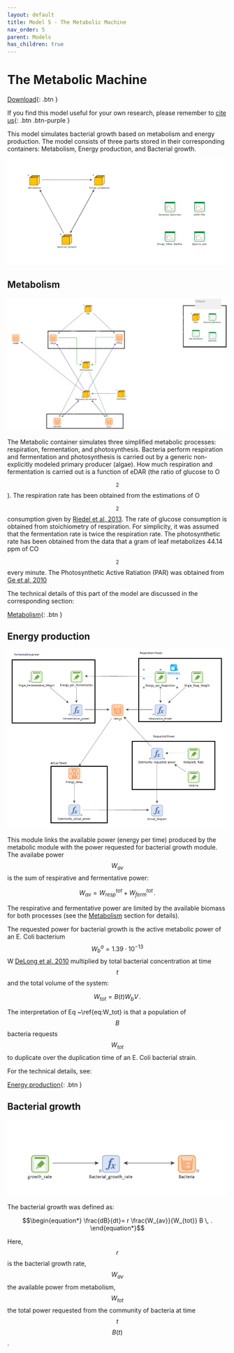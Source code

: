 ```yaml
---
layout: default
title: Model 5 - The Metabolic Machine
nav_order: 5
parent: Models
has_children: true
---
```


# The Metabolic Machine

[Download](https://github.com/SergioCoboLopez/Workshop_ESA/blob/main/GoldSim_Models/Model5_Metabolic_Machine.gsm){: .btn }


If you find this model useful for your own research, please remember to [cite us](https://github.com/SergioCoboLopez/Workshop_ESA/blob/main/CITATION.cff){: .btn .btn-purple }

This model simulates bacterial growth based on metabolism and energy production. The model consists of three parts stored in their corresponding containers: Metabolism, Energy production, and Bacterial growth.

![Metabolic_Machine](../figures/Metabolic_Machine_Main_Model.PNG "Courtesy of GoldSim")


## Metabolism

![Metabolic_Machine](../figures/Metabolic_Machine_1.PNG "Courtesy of GoldSim")

The Metabolic container simulates three simplified metabolic processes: respiration, fermentation, and photosynthesis. Bacteria perform respiration and fermentation and photosynthesis is carried out by a generic
non-explicitly modeled primary producer (algae). How much respiration and fermentation is carried out is a function of eDAR (the ratio of glucose to O$$_2$$).
The respiration rate has been obtained from the estimations of O$$_2$$ consumption given by [Riedel et al, 2013](https://doi.org/10.1128/AEM.00756-13). 
The rate of glucose consumption is obtained from stoichiometry of respiration. For simplicity, it was assumed that the fermentation rate is twice the respiration rate.
The photosynthetic rate has been obtained from the data that a gram of leaf metabolizes 44.14 ppm of CO$$_2$$ every minute. The Photosynthetic Active Ratiation (PAR) was obtained 
from [Ge et al, 2010](https://doi.org/10.1007/s00704-010-0368-6)

The technical details of this part of the model are discussed in the corresponding section: 

[Metabolism](https://sergiocobolopez.github.io/Workshop_ESA/GoldSim_Models/Model_5%20-%20Metabolism.html){: .btn }


## Energy production

![Metabolic_Machine](../figures/Metabolic_Machine_Energy_1.PNG "Courtesy of GoldSim")

This module links the available power (energy per time) produced by the metabolic module with the power requested for bacterial growth module. 
The availabe power $$W_{av}$$ is the sum of respirative and fermentative power:

$$\begin{equation}
W_{av}= W^{tot}_{resp} + W^{tot}_{ferm} \, .
\label{eq:W_av}
\end{equation}$$

The respirative and fermentative power are limited by the available biomass for both processes (see 
 the [Metabolism](https://sergiocobolopez.github.io/Workshop_ESA/GoldSim_Models/Model_5%20-%20Metabolism.html) section for details).

The requested power for bacterial growth is the active metabolic power of an E. Coli
bacterium $$W^a_b = 1.39 \cdot 10^{-13}$$ W  [DeLong et al, 2010](https://doi.org/10.1073/pnas.1007783107) multiplied by total bacterial concentration at time $$t$$ and the total volume of the system:

$$\begin{equation}
W_{tot}=B(t) W_b V \, .
\label{eq:W_tot}
\end{equation}$$

The interpretation of Eq ~\ref{eq:W_tot} is that a population of $$B$$ bacteria requests $$W_{tot}$$ to duplicate over the duplication time of an E. Coli bacterial strain.

For the technical details, see:

[Energy production](https://sergiocobolopez.github.io/Workshop_ESA/GoldSim_Models/Model_5-Energy_Production.html){: .btn }


## Bacterial growth

![Metabolic_Machine](../figures/Metabolic_Machine_growth_1.PNG "Courtesy of GoldSim")

The bacterial growth was defined as:

$$\begin{equation*}
\frac{dB}{dt}= r \frac{W_{av}}{W_{tot}} B \, .
\end{equation*}$$

Here, $$r$$ is the bacterial growth rate, $$W_{av}$$ the available power from metabolism, $$W_{tot}$$ the total power requested from the community of bacteria at time $$t$$ $$B(t)$$.














